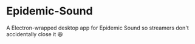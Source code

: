 # Epidemic-Sound

A Electron-wrapped desktop app for Epidemic Sound so streamers don't accidentally close it 😆
